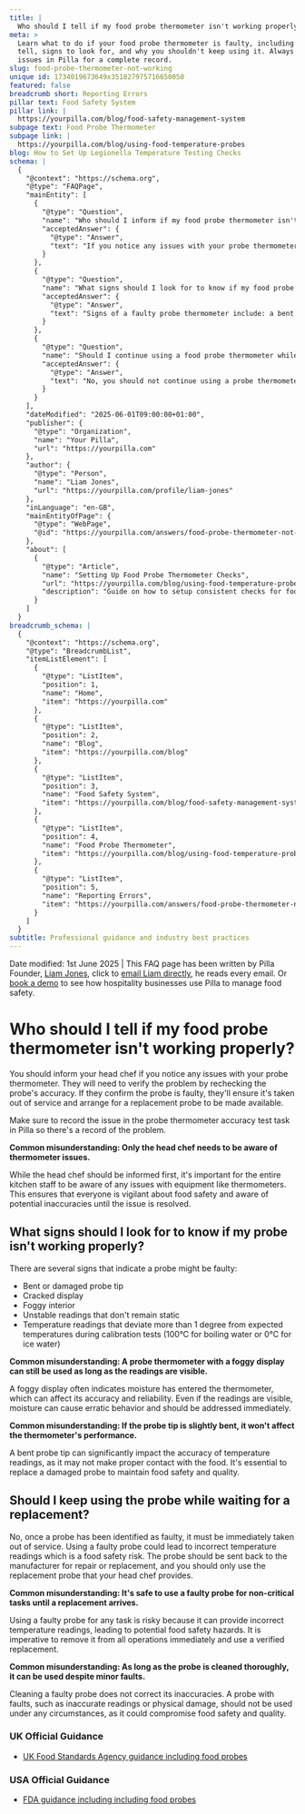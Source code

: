 ```yaml
---
title: |
  Who should I tell if my food probe thermometer isn't working properly?
meta: >
  Learn what to do if your food probe thermometer is faulty, including who to
  tell, signs to look for, and why you shouldn't keep using it. Always record
  issues in Pilla for a complete record.
slug: food-probe-thermometer-not-working
unique id: 1734019673649x351827975716650050
featured: false
breadcrumb short: Reporting Errors
pillar text: Food Safety System
pillar link: |
  https://yourpilla.com/blog/food-safety-management-system
subpage text: Food Probe Thermometer
subpage link: |
  https://yourpilla.com/blog/using-food-temperature-probes
blog: How to Set Up Legionella Temperature Testing Checks
schema: |
  {
    "@context": "https://schema.org",
    "@type": "FAQPage",
    "mainEntity": [
      {
        "@type": "Question",
        "name": "Who should I inform if my food probe thermometer isn't working properly?",
        "acceptedAnswer": {
          "@type": "Answer",
          "text": "If you notice any issues with your probe thermometer, you should inform your head chef. They will verify the problem by checking the probe's accuracy. If the probe is faulty, it will be taken out of service and replaced. It's also important to record the issue in the probe thermometer accuracy test task within Pilla to ensure there's a documented record of the problem."
        }
      },
      {
        "@type": "Question",
        "name": "What signs should I look for to know if my food probe thermometer isn't working properly?",
        "acceptedAnswer": {
          "@type": "Answer",
          "text": "Signs of a faulty probe thermometer include: a bent or damaged probe tip, a cracked display, foggy interior, unstable readings, and temperature readings that deviate more than 1 degree from expected temperatures during calibration tests. Any of these issues indicate that the probe should be checked and possibly replaced to maintain accuracy and food safety."
        }
      },
      {
        "@type": "Question",
        "name": "Should I continue using a food probe thermometer while waiting for a replacement?",
        "acceptedAnswer": {
          "@type": "Answer",
          "text": "No, you should not continue using a probe thermometer if it has been identified as faulty. Such use can lead to incorrect temperature readings and pose a food safety risk. The faulty probe should be immediately taken out of service, sent back for repair or replacement, and you should use a verified replacement provided by your head chef."
        }
      }
    ],
    "dateModified": "2025-06-01T09:00:00+01:00",
    "publisher": {
      "@type": "Organization",
      "name": "Your Pilla",
      "url": "https://yourpilla.com"
    },
    "author": {
      "@type": "Person",
      "name": "Liam Jones",
      "url": "https://yourpilla.com/profile/liam-jones"
    },
    "inLanguage": "en-GB",
    "mainEntityOfPage": {
      "@type": "WebPage",
      "@id": "https://yourpilla.com/answers/food-probe-thermometer-not-working"
    },
    "about": [
      {
        "@type": "Article",
        "name": "Setting Up Food Probe Thermometer Checks",
        "url": "https://yourpilla.com/blog/using-food-temperature-probes",
        "description": "Guide on how to setup consistent checks for food probe thermometers to ensure accuracy and food safety."
      }
    ]
  }
breadcrumb_schema: |
  {
    "@context": "https://schema.org",
    "@type": "BreadcrumbList",
    "itemListElement": [
      {
        "@type": "ListItem",
        "position": 1,
        "name": "Home",
        "item": "https://yourpilla.com"
      },
      {
        "@type": "ListItem",
        "position": 2,
        "name": "Blog",
        "item": "https://yourpilla.com/blog"
      },
      {
        "@type": "ListItem",
        "position": 3,
        "name": "Food Safety System",
        "item": "https://yourpilla.com/blog/food-safety-management-system"
      },
      {
        "@type": "ListItem",
        "position": 4,
        "name": "Food Probe Thermometer",
        "item": "https://yourpilla.com/blog/using-food-temperature-probes"
      },
      {
        "@type": "ListItem",
        "position": 5,
        "name": "Reporting Errors",
        "item": "https://yourpilla.com/answers/food-probe-thermometer-not-working"
      }
    ]
  }
subtitle: Professional guidance and industry best practices
---
```


Date modified: 1st June 2025 | This FAQ page has been written by Pilla Founder, [Liam Jones](https://yourpilla.com/profile/liam-jones), click to [email Liam directly](https://mailto:liam@yourpilla.com/), he reads every email. Or [book a demo](https://calendly.com/pilla/demo) to see how hospitality businesses use Pilla to manage food safety.

# Who should I tell if my food probe thermometer isn't working properly?

You should inform your head chef if you notice any issues with your probe thermometer. They will need to verify the problem by rechecking the probe's accuracy. If they confirm the probe is faulty, they'll ensure it's taken out of service and arrange for a replacement probe to be made available.

Make sure to record the issue in the probe thermometer accuracy test task in Pilla so there's a record of the problem.

**Common misunderstanding: Only the head chef needs to be aware of thermometer issues.**

While the head chef should be informed first, it's important for the entire kitchen staff to be aware of any issues with equipment like thermometers. This ensures that everyone is vigilant about food safety and aware of potential inaccuracies until the issue is resolved.

## What signs should I look for to know if my probe isn't working properly?

There are several signs that indicate a probe might be faulty:

-   Bent or damaged probe tip
-   Cracked display
-   Foggy interior
-   Unstable readings that don't remain static
-   Temperature readings that deviate more than 1 degree from expected temperatures during calibration tests (100°C for boiling water or 0°C for ice water)

**Common misunderstanding: A probe thermometer with a foggy display can still be used as long as the readings are visible.**

A foggy display often indicates moisture has entered the thermometer, which can affect its accuracy and reliability. Even if the readings are visible, moisture can cause erratic behavior and should be addressed immediately.

**Common misunderstanding: If the probe tip is slightly bent, it won't affect the thermometer's performance.**

A bent probe tip can significantly impact the accuracy of temperature readings, as it may not make proper contact with the food. It's essential to replace a damaged probe to maintain food safety and quality.

## Should I keep using the probe while waiting for a replacement?

No, once a probe has been identified as faulty, it must be immediately taken out of service. Using a faulty probe could lead to incorrect temperature readings which is a food safety risk. The probe should be sent back to the manufacturer for repair or replacement, and you should only use the replacement probe that your head chef provides.

**Common misunderstanding: It's safe to use a faulty probe for non-critical tasks until a replacement arrives.**

Using a faulty probe for any task is risky because it can provide incorrect temperature readings, leading to potential food safety hazards. It is imperative to remove it from all operations immediately and use a verified replacement.

**Common misunderstanding: As long as the probe is cleaned thoroughly, it can be used despite minor faults.**

Cleaning a faulty probe does not correct its inaccuracies. A probe with faults, such as inaccurate readings or physical damage, should not be used under any circumstances, as it could compromise food safety and quality.

### UK Official Guidance

-   [UK Food Standards Agency guidance including food probes](https://www.food.gov.uk/safety-hygiene/cooking-your-food)

### USA Official Guidance

-   [FDA guidance including including food probes](https://www.fda.gov/food/buy-store-serve-safe-food/refrigerator-thermometers-cold-facts-about-food-safety?utm_source=chatgpt.com)
